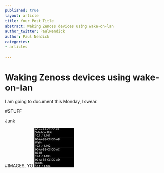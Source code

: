 ```yaml
---
published: true
layout: article
title: Your Post Title
abstract: Waking Zenoss devices using wake-on-lan
author_twitter: PaulNendick
author: Paul Nendick
categories:
- articles

---
```


# Waking Zenoss devices using wake-on-lan

I am going to document this Monday, I swear.

#STUFF

Junk

#IMAGES, YO
![WOL icon](/assets/images/wol-icon.jpg)

